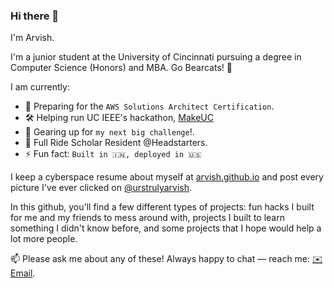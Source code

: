 ### Hi there 👋

I'm Arvish. 

I'm a junior student at the University of Cincinnati pursuing a degree in Computer Science (Honors) and MBA. Go Bearcats! 🐻

I am currently:
- 🔬 Preparing for the `AWS Solutions Architect Certification`.
- 🛠 Helping run UC IEEE's hackathon, [MakeUC](https://makeuc.io)
- 🤖 Gearing up for `my next big challenge`!.
- 📖 Full Ride Scholar Resident @Headstarters.
- ⚡ Fun fact: `Built in 🇮🇳, deployed in 🇺🇸`

I keep a cyberspace resume about myself at [arvish.github.io](https://arvish.github.io) and post every picture I've ever clicked on [@urstrulyarvish](https://instagram.com/urstrulyarvish).

In this github, you'll find a few different types of projects: fun hacks I built for me and my friends to mess around with, projects I built to learn something I didn't know before, and some projects that I hope would help a lot more people. 

 📫 Please ask me about any of these! Always happy to chat — reach me: [✉️ Email](mailto:arvishpandey@icloud.com).
